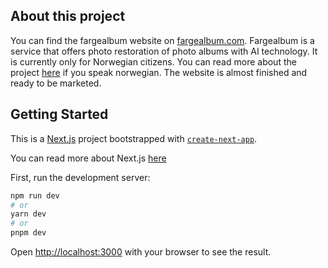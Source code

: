 ## About this project

You can find the fargealbum website on [fargealbum.com](https://www.fargealbum.com/).
Fargealbum is a service that offers photo restoration of photo albums with AI technology. It is currently only for Norwegian citizens. You can read more about the project [here](https://www.fargealbum.com/hvordanfunkerdet) if you speak norwegian. The website is almost finished and ready to be marketed.

## Getting Started

This is a [Next.js](https://nextjs.org/) project bootstrapped with [`create-next-app`](https://github.com/vercel/next.js/tree/canary/packages/create-next-app).

You can read more about Next.js [here](https://nextjs.org/docs/getting-started)

First, run the development server:

```bash
npm run dev
# or
yarn dev
# or
pnpm dev
```

Open [http://localhost:3000](http://localhost:3000) with your browser to see the result.
